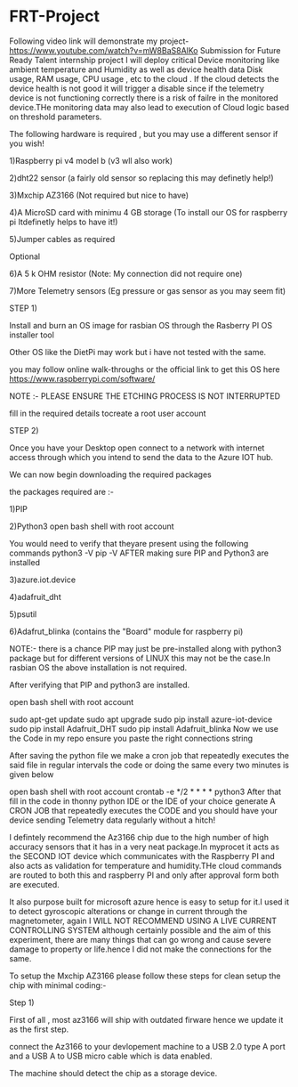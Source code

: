 # FRT-Project
Following video link will demonstrate my project-
https://www.youtube.com/watch?v=mW8BaS8AlKo
Submission for Future Ready Talent internship project
I will deploy critical Device monitoring like ambient temperature and Humidity as well as device health data Disk usage, RAM usage, CPU usage , etc to the cloud . If the cloud detects the device health is not good it will trigger a disable since if the telemetry device is not functioning correctly there is a risk of failre in the monitored device.THe monitoring data may also lead to execution of Cloud logic based on threshold parameters.

The following hardware is required , but you may use a different sensor if you wish!

1)Raspberry pi v4 model b (v3 wll also work)

2)dht22 sensor (a fairly old sensor so replacing this may definetly help!)

3)Mxchip AZ3166 (Not required but nice to have)

4)A MicroSD card with minimu 4 GB storage (To install our OS for raspberry pi Itdefinetly helps to have it!)

5)Jumper cables as required

Optional

6)A 5 k OHM resistor (Note: My connection did not require one)

7)More Telemetry sensors (Eg pressure or gas sensor as you may seem fit)

STEP 1)

Install and burn an OS image for rasbian OS through the Rasberry PI OS installer tool

Other OS like the DietPi may work but i have not tested with the same.

you may follow online walk-throughs or the official link to get this OS here https://www.raspberrypi.com/software/

NOTE :- PLEASE ENSURE THE ETCHING PROCESS IS NOT INTERRUPTED

fill in the required details tocreate a root user account

STEP 2)

Once you have your Desktop open connect to a network with internet access through which you intend to send the data to the Azure IOT hub.

We can now begin downloading the required packages

the packages required are :-

1)PIP

2)Python3 open bash shell with root account

You would need to verify that theyare present using the following commands
python3 -V
pip -V
AFTER making sure PIP and Python3 are installed

3)azure.iot.device

4)adafruit_dht

5)psutil

6)Adafrut_blinka (contains the "Board" module for raspberry pi)

NOTE:- there is a chance PIP may just be pre-installed along with python3 package but for different versions of LINUX this may not be the case.In rasbian OS the above installation is not required.

After verifying that PIP and python3 are installed.

open bash shell with root account

sudo apt-get update
sudo apt upgrade
sudo pip install azure-iot-device
sudo pip install Adafruit_DHT 
sudo pip install Adafruit_blinka
Now we use the Code in my repo ensure you paste the right connections string

After saving the python file we make a cron job that repeatedly executes the said file in regular intervals the code or doing the same every two minutes is given below

open bash shell with root account
crontab -e
*/2   *    *    *    *  python3   <your directory>
  After that fill in the code in thonny python IDE or the IDE of your choice generate A CRON JOB that repeatedly executes the CODE and you should have your device sending Telemetry data regularly without a hitch!

I defintely recommend the Az3166 chip due to the high number of high accuracy sensors that it has in a very neat package.In myprocet it acts as the SECOND IOT device which communicates with the Raspberry PI and also acts as validation for temperature and humidity.THe cloud commands are routed to both this and raspberry PI and only after approval form both are executed.

It also purpose built for microsoft azure hence is easy to setup for it.I used it to detect gyroscopic alterations or change in current through the magnetometer, again I WILL NOT RECOMMEND USING A LIVE CURRENT CONTROLLING SYSTEM although certainly possible and the aim of this experiment, there are many things that can go wrong and cause severe damage to property or life.hence I did not make the connections for the same.

To setup the Mxchip AZ3166 please follow these steps for clean setup the chip with minimal coding:-

Step 1)

First of all , most az3166 will ship with outdated firware hence we update it as the first step.

connect the Az3166 to your devlopement machine to a USB 2.0 type A port and a USB A to USB micro cable which is data enabled.

The machine should detect the chip as a storage device.
